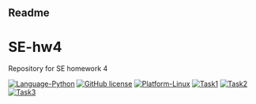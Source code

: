 ## Readme
# SE-hw4
Repository for SE homework 4

[![Language-Python](https://img.shields.io/badge/Language-Python-green)](https://www.python.org/)
[![GitHub license](https://img.shields.io/github/license/SE-vrs-organization/SE-hw1)](https://github.com/SE-vrs-organization/SE-hw1/blob/main/License.md)
[![Platform-Linux](https://img.shields.io/badge/Platform-Linux-blue)](https://www.linux.org/)
[![Task1](https://img.shields.io/badge/Task1-green)](https://github.com/SE-vrs-organization/SE-hw4/actions/workflows/task1.yaml)
[![Task2](https://img.shields.io/badge/Task2-green)](https://github.com/SE-vrs-organization/SE-hw4/actions/workflows/task2.yaml)
[![Task3](https://img.shields.io/badge/Task3-green)](https://github.com/SE-vrs-organization/SE-hw4/actions/workflows/task3.yaml)